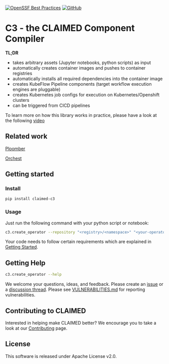 [![OpenSSF Best Practices](https://bestpractices.coreinfrastructure.org/projects/6718/badge)](https://bestpractices.coreinfrastructure.org/projects/6718)
[![GitHub](https://img.shields.io/badge/issue_tracking-github-blue.svg)](https://github.com/claimed-framework/component-library/issues)



# C3 - the CLAIMED Component Compiler

**TL;DR**
- takes arbitrary assets (Jupyter notebooks, python scripts) as input
- automatically creates container images and pushes to container registries
- automatically installs all required dependencies into the container image
- creates KubeFlow Pipeline components (target workflow execution engines are pluggable)
- creates Kubernetes job configs for execution on Kubernetes/Openshift clusters
- can be triggered from CICD pipelines


To learn more on how this library works in practice, please have a look at the following [video](https://www.youtube.com/watch?v=FuV2oG55C5s)

## Related work
[Ploomber](https://github.com/ploomber/ploomber)

[Orchest](https://www.orchest.io/)

## Getting started 

### Install

```sh
pip install claimed-c3
```

### Usage

Just run the following command with your python script or notebook: 
```sh
c3.create_operator --repository "<registry>/<namespace>" "<your-operator-script>.py"
```

Your code needs to follow certain requirements which are explained in [Getting Started](https://github.com/claimed-framework/c3/blob/main/GettingStarted.md). 


## Getting Help

```sh
c3.create_operator --help
```

We welcome your questions, ideas, and feedback. Please create an [issue](https://github.com/claimed-framework/component-library/issues) or a [discussion thread](https://github.com/claimed-framework/component-library/discussions).
Please see [VULNERABILITIES.md](VULNERABILITIES.md) for reporting vulnerabilities.

## Contributing to CLAIMED
Interested in helping make CLAIMED better? We encourage you to take a look at our 
[Contributing](CONTRIBUTING.md) page.

## License
This software is released under Apache License v2.0.
